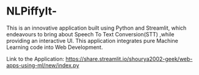 # NLPiffyIt-
This is an innovative application built using Python and Streamlit, which endeavours to bring about Speech To Text Conversion(STT) ,while providing an interactive UI. This application integrates pure Machine Learning code into Web Development.

Link to the Application:
https://share.streamlit.io/shourya2002-geek/web-apps-using-ml/new/index.py
